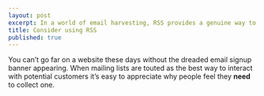```yaml
---
layout: post
excerpt: In a world of email harvesting, RSS provides a genuine way to share
title: Consider using RSS
published: true
---
```


You can’t go far on a website these days without the dreaded email signup banner appearing. When mailing lists are touted as the best way to interact with potential customers it’s easy to appreciate why people feel they **need** to collect one.